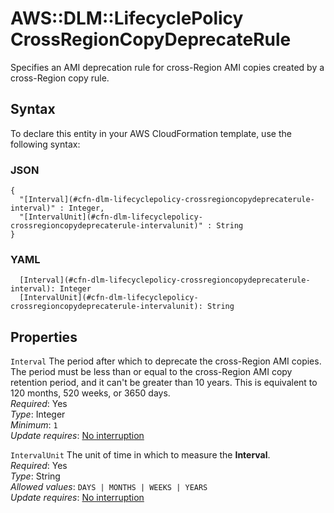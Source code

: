 # AWS::DLM::LifecyclePolicy CrossRegionCopyDeprecateRule<a name="aws-properties-dlm-lifecyclepolicy-crossregioncopydeprecaterule"></a>

Specifies an AMI deprecation rule for cross\-Region AMI copies created by a cross\-Region copy rule\.

## Syntax<a name="aws-properties-dlm-lifecyclepolicy-crossregioncopydeprecaterule-syntax"></a>

To declare this entity in your AWS CloudFormation template, use the following syntax:

### JSON<a name="aws-properties-dlm-lifecyclepolicy-crossregioncopydeprecaterule-syntax.json"></a>

```
{
  "[Interval](#cfn-dlm-lifecyclepolicy-crossregioncopydeprecaterule-interval)" : Integer,
  "[IntervalUnit](#cfn-dlm-lifecyclepolicy-crossregioncopydeprecaterule-intervalunit)" : String
}
```

### YAML<a name="aws-properties-dlm-lifecyclepolicy-crossregioncopydeprecaterule-syntax.yaml"></a>

```
  [Interval](#cfn-dlm-lifecyclepolicy-crossregioncopydeprecaterule-interval): Integer
  [IntervalUnit](#cfn-dlm-lifecyclepolicy-crossregioncopydeprecaterule-intervalunit): String
```

## Properties<a name="aws-properties-dlm-lifecyclepolicy-crossregioncopydeprecaterule-properties"></a>

`Interval`  <a name="cfn-dlm-lifecyclepolicy-crossregioncopydeprecaterule-interval"></a>
The period after which to deprecate the cross\-Region AMI copies\. The period must be less than or equal to the cross\-Region AMI copy retention period, and it can't be greater than 10 years\. This is equivalent to 120 months, 520 weeks, or 3650 days\.  
*Required*: Yes  
*Type*: Integer  
*Minimum*: `1`  
*Update requires*: [No interruption](https://docs.aws.amazon.com/AWSCloudFormation/latest/UserGuide/using-cfn-updating-stacks-update-behaviors.html#update-no-interrupt)

`IntervalUnit`  <a name="cfn-dlm-lifecyclepolicy-crossregioncopydeprecaterule-intervalunit"></a>
The unit of time in which to measure the **Interval**\.  
*Required*: Yes  
*Type*: String  
*Allowed values*: `DAYS | MONTHS | WEEKS | YEARS`  
*Update requires*: [No interruption](https://docs.aws.amazon.com/AWSCloudFormation/latest/UserGuide/using-cfn-updating-stacks-update-behaviors.html#update-no-interrupt)